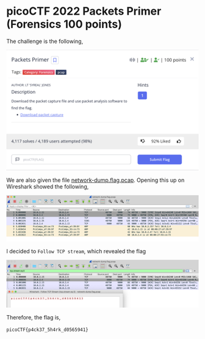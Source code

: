 # picoCTF 2022 Packets Primer (Forensics 100 points)
The challenge is the following,

![Figure 1](img/challenge.png) 

We are also given the file [network-dump.flag.pcap](./files/network-dump.flag.pcap). Opening this up on Wireshark showed the following,


![Figure 1](img/packets.png) 

I decided to `Follow TCP stream`, which revealed the flag

![Figure 1](img/flag.png) 

Therefore, the flag is,

`picoCTF{p4ck37_5h4rk_d0565941}`

